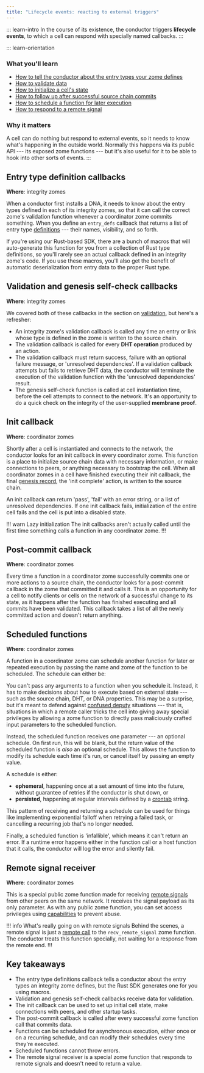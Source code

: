 ```yaml
---
title: "Lifecycle events: reacting to external triggers"
---
```


::: learn-intro
In the course of its existence, the conductor triggers **lifecycle events**, to which a cell can respond with specially named callbacks.
:::

::: learn-orientation
### What you'll learn

* [How to tell the conductor about the entry types your zome defines](#entry-type-definition-callbacks)
* [How to validate data](#validation-and-genesis-self-check-callbacks)
* [How to initialize a cell's state](#init-callback)
* [How to follow up after successful source chain commits](#post-commit-callback)
* [How to schedule a function for later execution](#scheduled-functions)
* [How to respond to a remote signal](#remote-signal-receiver)

### Why it matters

A cell can do nothing but respond to external events, so it needs to know what's happening in the outside world. Normally this happens via its public API --- its exposed zome functions --- but it's also useful for it to be able to hook into other sorts of events.
:::

## Entry type definition callbacks

**Where**: integrity zomes

When a conductor first installs a DNA, it needs to know about the entry types defined in each of its integrity zomes, so that it can call the correct zome's validation function whenever a coordinator zome commits something. When you define an `entry_defs` callback that returns a list of entry type [definitions](https://docs.rs/hdi/latest/hdi/prelude/struct.EntryDef.html) --- their names, visibility, and so forth.

If you're using our Rust-based SDK, there are a bunch of macros that will auto-generate this function for you from a collection of Rust type definitions, so you'll rarely see an actual callback defined in an integrity zome's code. If you use these macros, you'll also get the benefit of automatic deserialization from entry data to the proper Rust type.

## Validation and genesis self-check callbacks

**Where**: integrity zomes

We covered both of these callbacks in the section on [validation](../7_validation/), but here's a refresher:

* An integrity zome's validation callback is called any time an entry or link whose type is defined in the zome is written to the source chain.
* The validation callback is called for every **DHT operation** produced by an action.
* The validation callback must return success, failure with an optional failure message, or 'unresolved dependencies'. If a validation callback attempts but fails to retrieve DHT data, the conductor will terminate the execution of the validation function with the 'unresolved dependencies' result.
* The genesis self-check function is called at cell instantiation time, before the cell attempts to connect to the network. It's an opportunity to do a quick check on the integrity of the user-supplied **membrane proof**.

## Init callback

**Where**: coordinator zomes

Shortly after a cell is instantiated and connects to the network, the conductor looks for an init callback in every coordinator zome. This function is a place to initialize source chain data with necessary information, or make connections to peers, or anything necessary to bootstrap the cell. When all coordinator zomes in a cell have finished executing their init callback, the final [genesis record](../3_source_chain/), the 'init complete' action, is written to the source chain.

An init callback can return 'pass', 'fail' with an error string, or a list of unresolved dependencies. If one init callback fails, initialization of the entire cell fails and the cell is put into a disabled state.

!!! warn Lazy initialization
The init callbacks aren't actually called until the first time something calls a function in any coordinator zome.
!!!

## Post-commit callback

**Where**: coordinator zomes

Every time a function in a coordinator zome successfully commits one or more actions to a source chain, the conductor looks for a post-commit callback in the zome that committed it and calls it. This is an opportunity for a cell to notify clients or cells on the network of a successful change to its state, as it happens after the function has finished executing and all commits have been validated. This callback takes a list of all the newly committed action and doesn't return anything.

## Scheduled functions

**Where**: coordinator zomes

A function in a coordinator zome can schedule another function for later or repeated execution by passing the name and zome of the function to be scheduled. The schedule can either be:

You can't pass any arguments to a function when you schedule it. Instead, it has to make decisions about how to execute based on external state --- such as the source chain, DHT, or DNA properties. This may be a surprise, but it's meant to defend against [confused deputy](https://en.wikipedia.org/wiki/Confused_deputy_problem) situations --- that is, situations in which a remote caller tricks the cell into giving away special privileges by allowing a zome function to directly pass maliciously crafted input parameters to the scheduled function.

Instead, the scheduled function receives one parameter --- an optional schedule. On first run, this will be blank, but the return value of the scheduled function is _also_ an optional schedule. This allows the function to modify its schedule each time it's run, or cancel itself by passing an empty value.

A schedule is either:

* **ephemeral**, happening once at a set amount of time into the future, without guarantee of retries if the conductor is shut down, or
* **persisted**, happening at regular intervals defined by a [crontab](https://www.man7.org/linux/man-pages/man5/crontab.5.html) string.

This pattern of receiving and returning a schedule can be used for things like implementing exponential falloff when retrying a failed task, or cancelling a recurring job that's no longer needed.

Finally, a scheduled function is 'infallible', which means it can't return an error. If a runtime error happens either in the function call or a host function that it calls, the conductor will log the error and silently fail.

## Remote signal receiver

**Where**: coordinator zomes

This is a special public zome function made for receiving [remote signals](../9_signals/#remote-signals) from other peers on the same network. It receives the signal payload as its only parameter. As with any public zome function, you can set access privileges using [capabilities](../8_calls_capabilities/#how-to-secure-functions-against-unauthorized-use) to prevent abuse.

!!! info What's really going on with remote signals
Behind the scenes, a remote signal is just a [remote call](../8_calls_capabilities/#remote-call) to the `recv_remote_signal` zome function. The conductor treats this function specially, not waiting for a response from the remote end.
!!!

## Key takeaways

* The entry type definitions callback tells a conductor about the entry types an integrity zome defines, but the Rust SDK generates one for you using macros.
* Validation and genesis self-check callbacks receive data for validation.
* The init callback can be used to set up initial cell state, make connections with peers, and other startup tasks.
* The post-commit callback is called after every successful zome function call that commits data.
* Functions can be scheduled for asynchronous execution, either once or on a recurring schedule, and can modify their schedules every time they're executed.
* Scheduled functions cannot throw errors.
* The remote signal receiver is a special zome function that responds to remote signals and doesn't need to return a value.